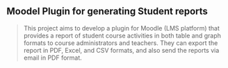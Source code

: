 ## Moodel Plugin for generating Student reports

>This project aims to develop a plugin for Moodle (LMS platform) that provides a report of student course activities in both table and graph formats to course administrators and teachers. They can export the report in PDF, Excel, and CSV formats, and also send the reports via email in PDF format.
